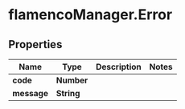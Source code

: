 # flamencoManager.Error

## Properties

Name | Type | Description | Notes
------------ | ------------- | ------------- | -------------
**code** | **Number** |  | 
**message** | **String** |  | 


